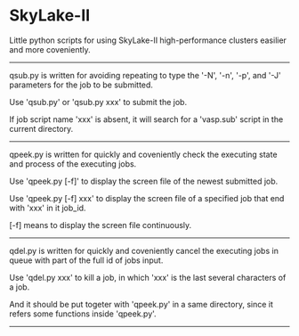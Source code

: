 # SkyLake-II
Little python scripts for using SkyLake-II high-performance clusters easilier and more coveniently.

*********************************************************************************

qsub.py is written for avoiding repeating to type the '-N', '-n', '-p', and '-J' parameters for the job to be submitted.

Use 'qsub.py' or 'qsub.py xxx' to submit the job.

If job script name 'xxx' is absent, it will search for a 'vasp.sub' script in the current directory.

*********************************************************************************

qpeek.py is written for quickly and coveniently check the executing state and process of the executing jobs.

Use 'qpeek.py [-f]' to display the screen file of the newest submitted job.

Use 'qpeek.py [-f] xxx' to display the screen file of a specified job that end with 'xxx' in it job_id.

[-f] means to display the screen file continuously.

*********************************************************************************

qdel.py is written for quickly and coveniently cancel the executing jobs in queue with part of the full id of jobs input.

Use 'qdel.py xxx' to kill a job, in which 'xxx' is the last several characters of a job.

And it should be put togeter with 'qpeek.py' in a same directory, since it refers some functions inside 'qpeek.py'.

*********************************************************************************
